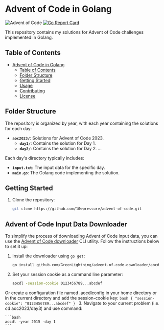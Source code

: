 # Advent of Code in Golang

![Advent of Code](https://img.shields.io/badge/Advent%20of%20Code-2023-brightgreen)
[![Go Report Card](https://goreportcard.com/badge/github.com/10wpressure/advent-of-code)](https://goreportcard.com/report/github.com/10wpressure/advent-of-code)

This repository contains my solutions for Advent of Code challenges implemented in Golang.

## Table of Contents

- [Advent of Code in Golang](#advent-of-code-in-golang)
  - [Table of Contents](#table-of-contents)
  - [Folder Structure](#folder-structure)
  - [Getting Started](#getting-started)
  - [Usage](#usage)
  - [Contributing](#contributing)
  - [License](#license)

## Folder Structure

The repository is organized by year, with each year containing the solutions for each day:

- **`aoc2023/`**: Solutions for Advent of Code 2023.
  - **`day1/`**: Contains the solution for Day 1.
  - **`day2/`**: Contains the solution for Day 2.
    ...

Each day's directory typically includes:

- **`input.txt`**: The input data for the specific day.
- **`main.go`**: The Golang code implementing the solution.

## Getting Started

1. Clone the repository:

   ```bash
   git clone https://github.com/10wpressure/advent-of-code.git

## Advent of Code Input Data Downloader

To simplify the process of downloading Advent of Code input data, you can use the [Advent of Code downloader](https://github.com/GreenLightning/advent-of-code-downloader) CLI utility.
Follow the instructions below to set it up:

1. Install the downloader using `go get`:

   ```bash
   go install github.com/GreenLightning/advent-of-code-downloader/aocdl@latest

2. Set your session cookie as a command line parameter:
    ```bash
    aocdl -session-cookie 0123456789...abcdef
    ```
Or create a configuration file named .aocdlconfig in your home directory or in the current directory and add the session-cookie key:
    ```bash
    {
    	"session-cookie": "0123456789...abcdef"
    }
    ```
3. Navigate to your current problem (i.e. cd aoc2023/day3) and use command:

    ```bash
    aocdl -year 2015 -day 1
    ```
